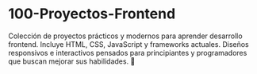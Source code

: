 # 100-Proyectos-Frontend
Colección de proyectos prácticos y modernos para aprender desarrollo frontend. Incluye HTML, CSS, JavaScript y frameworks actuales. Diseños responsivos e interactivos pensados para principiantes y programadores que buscan mejorar sus habilidades. 🚀
